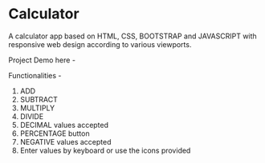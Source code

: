 # Calculator
A calculator app based on HTML, CSS, BOOTSTRAP and JAVASCRIPT with responsive web design according to various viewports.

Project Demo here - 

Functionalities -
1. ADD
2. SUBTRACT
3. MULTIPLY
4. DIVIDE
5. DECIMAL values accepted
6. PERCENTAGE button
7. NEGATIVE values accepted
8. Enter values by keyboard or use the icons provided

